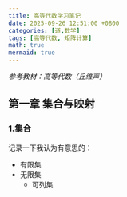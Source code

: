 ```yaml
---
title: 高等代数学习笔记
date: 2025-09-26 12:51:00 +0800
categories: [道,数学]
tags: [高等代数, 矩阵计算]
math: true
mermaid: true
---
```


*参考教材：高等代数（丘维声）*

## 第一章 集合与映射
### 1.集合
记录一下我认为有意思的：
- 有限集
- 无限集
    - 可列集
